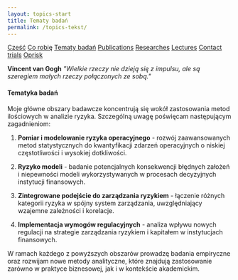 ```yaml
---
layout: topics-start
title: Tematy badań
permalink: /topics-tekst/
---
```

<!-- Menu nawigacyjne - wyświetlane przed main_content -->
<div id="myMenu">
  <a href="/" class="menu-option">Cześć</a>
  <a href="/about" class="menu-option">Co robię</a>
  <a href="/topics" class="menu-option">Tematy badań</a>
  <a href="/publications" class="menu-option">Publications</a>
  <a href="/researches" class="menu-option">Researches</a>
  <a href="/conferences" class="menu-option">Lectures</a>
  <a href="/contact" class="menu-option">Contact</a>
  <a href="/trials" class="menu-option">trials</a>
  <a href="/oprisk" class="menu-option">Oprisk</a>
</div>

<!-- Główna treść strony - wstawiana do #main_content -->
<!-- Cytat -->
**Vincent van Gogh**
*"Wielkie rzeczy nie dzieją się z impulsu, ale są szeregiem małych rzeczy połączonych ze sobą."*

<!-- Sekcja Tematyka badań -->
#### Tematyka badań
Moje główne obszary badawcze koncentrują się wokół zastosowania metod ilościowych w analizie ryzyka. Szczególną uwagę poświęcam następującym zagadnieniom:

1. **Pomiar i modelowanie ryzyka operacyjnego** - rozwój zaawansowanych metod statystycznych do kwantyfikacji zdarzeń operacyjnych o niskiej częstotliwości i wysokiej dotkliwości.

2. **Ryzyko modeli** - badanie potencjalnych konsekwencji błędnych założeń i niepewności modeli wykorzystywanych w procesach decyzyjnych instytucji finansowych.

3. **Zintegrowane podejście do zarządzania ryzykiem** - łączenie różnych kategorii ryzyka w spójny system zarządzania, uwzględniający wzajemne zależności i korelacje.

4. **Implementacja wymogów regulacyjnych** - analiza wpływu nowych regulacji na strategie zarządzania ryzykiem i kapitałem w instytucjach finansowych.

W ramach każdego z powyższych obszarów prowadzę badania empiryczne oraz rozwijam nowe metody analityczne, które znajdują zastosowanie zarówno w praktyce biznesowej, jak i w kontekście akademickim.
